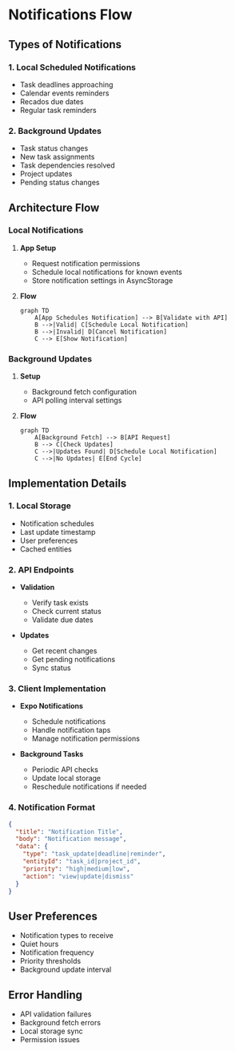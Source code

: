 # Notifications Flow

## Types of Notifications

### 1. Local Scheduled Notifications
- Task deadlines approaching
- Calendar events reminders
- Recados due dates
- Regular task reminders

### 2. Background Updates
- Task status changes
- New task assignments
- Task dependencies resolved
- Project updates
- Pending status changes

## Architecture Flow

### Local Notifications
1. **App Setup**
   - Request notification permissions
   - Schedule local notifications for known events
   - Store notification settings in AsyncStorage

2. **Flow**
   ```mermaid
   graph TD
       A[App Schedules Notification] --> B[Validate with API]
       B -->|Valid| C[Schedule Local Notification]
       B -->|Invalid| D[Cancel Notification]
       C --> E[Show Notification]
   ```

### Background Updates
1. **Setup**
   - Background fetch configuration
   - API polling interval settings

2. **Flow**
   ```mermaid
   graph TD
       A[Background Fetch] --> B[API Request]
       B --> C[Check Updates]
       C -->|Updates Found| D[Schedule Local Notification]
       C -->|No Updates| E[End Cycle]
   ```

## Implementation Details

### 1. Local Storage
- Notification schedules
- Last update timestamp
- User preferences
- Cached entities

### 2. API Endpoints
- **Validation**
  - Verify task exists
  - Check current status
  - Validate due dates

- **Updates**
  - Get recent changes
  - Get pending notifications
  - Sync status

### 3. Client Implementation
- **Expo Notifications**
  - Schedule notifications
  - Handle notification taps
  - Manage notification permissions

- **Background Tasks**
  - Periodic API checks
  - Update local storage
  - Reschedule notifications if needed

### 4. Notification Format
```json
{
  "title": "Notification Title",
  "body": "Notification message",
  "data": {
    "type": "task_update|deadline|reminder",
    "entityId": "task_id|project_id",
    "priority": "high|medium|low",
    "action": "view|update|dismiss"
  }
}
```

## User Preferences
- Notification types to receive
- Quiet hours
- Notification frequency
- Priority thresholds
- Background update interval

## Error Handling
- API validation failures
- Background fetch errors
- Local storage sync
- Permission issues
